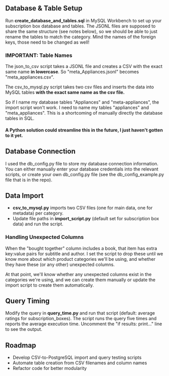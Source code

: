 ## Database & Table Setup

Run **create_database_and_tables.sql** in MySQL Workbench to set up your subscription box database and tables. The JSONL files are supposed to share the same structure (see notes below), so we should be able to just rename the tables to match the category. Mind the names of the foreign keys, those need to be changed as well!

### IMPORTANT: Table Names 

The json_to_csv script takes a JSONL file and creates a CSV with the exact same name **in lowercase**. So "meta_Appliances.jsonl" becomes "meta_appliances.csv".

The csv_to_mysql.py script takes two csv files and inserts the data into MySQL tables **with the exact same name as the csv file.** 

So if I name my database tables "Appliances" and "meta-appliances", the import script won't work. I need to name my tables "appliances" and "meta_appliances". This is a shortcoming of manually directly the database tables in SQL.

#### A Python solution could streamline this in the future, I just haven't gotten to it yet.

## Database Connection

I used the db_config.py file to store my database connection information. You can either manually enter your database credentials into the relevant scripts, or create your own db_config.py file (see the db_config_example.py file that is in the repo).

## Data Import

- **csv_to_mysql.py** imports two CSV files (one for main data, one for metadata) per category.
- Update file paths in **import_script.py** (default set for subscription box data) and run the script.

### Handling Unexpected Columns

When the "bought together" column includes a book, that item has extra key:value pairs for subtitle and author. I set the script to drop these until we know more about which product categories we'll be using, and whether they have these (or any other) unexpected columns. 

At that point, we'll know whether any unexpected columns exist in the categories we're using, and we can create them manually or update the import script to create them automatically.

## Query Timing

Modify the query in **query_time.py** and run that script (default: average ratings for subscription_boxes). The script runs the query five times and reports the average execution time. Uncomment the "if results: print..." line to see the output.

## Roadmap

- Develop CSV-to-PostgreSQL import and query testing scripts
- Automate table creation from CSV filenames and column names
- Refactor code for better modularity